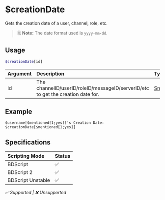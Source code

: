 # $creationDate
Gets the creation date of a user, channel, role, etc.
> 🗒️ **Note:** The date format used is `yyyy-mm-dd`.

## Usage
```php
$creationDate[id]
```

| Argument | Description | Type | Flags |
| :---- | :---- | :---- | :---- |
| id | The channelID/userID/roleID/messageID/serverID/etc to get the creation date for. | [Snowflake](/src/resources/arguments/types.md#snowflake) | [Required](/src/resources/arguments/flags.md#required)

## Example
```
$username[$mentioned[1;yes]]'s Creation Date: $creationDate[$mentioned[1;yes]]
```

## Specifications
| Scripting Mode | Status
| :---- | :---- |
| BDScript | ✅ |
| BDScript 2 | ✅ |
| BDScript Unstable | ✅ |

*✅ Supported | ❌ Unsupported*